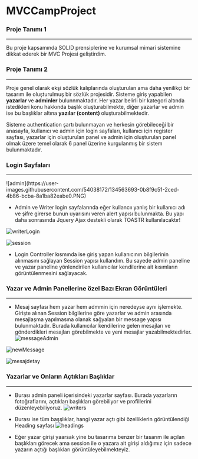 # MVCCampProject
### Proje Tanımı 1
<hr>
Bu proje kapsamında SOLID prensiplerine ve kurumsal mimari sistemine dikkat ederek bir MVC Projesi geliştirdim. 

### Proje Tanımı 2
<hr>

Proje genel olarak ekşi sözlük kalıplarında oluşturulan ama daha yenilikçi bir tasarım ile oluşturulmuş bir sözlük projesidir. Sisteme giriş yapabilen <b> yazarlar </b> ve <b>adminler</b> bulunnmaktadır. Her yazar belirli bir kategori altında istedikleri konu hakkında başlık oluşturabilmekte, diğer yazarlar ve admin ise bu başlıklar altına <b>yazılar (content) </b> oluşturabilmektedir.

Sisteme authentication şartı bulunmayan ve herkesin görebileceği bir anasayfa, kullanıcı ve admin için login sayfaları, kullanıcı için register sayfası, yazarlar için oluşturulan panel ve admin için oluşturulan panel olmak üzere temel olarak 6 panel üzerine kurgulanmış bir sistem bulunmaktadır. 

### Login Sayfaları 
<hr>
![admin](https://user-images.githubusercontent.com/54038172/134563693-0b8f9c51-2ced-4b86-bcba-8a1ba82eabe0.PNG)


* Admin ve Writer login sayfalarında eğer kullancıı yanlış bir kullanıcı adı ve şifre girerse bunun uyarısını veren alert yapısı bulunmakta. Bu yapı daha sonrasında Jquery Ajax destekli olarak TOASTR kullanılacaktır! 

![writerLogin](https://user-images.githubusercontent.com/54038172/134557203-8ba94141-1d58-485e-80f4-5db9e23cba8b.PNG)

![session](https://user-images.githubusercontent.com/54038172/134557229-1d10b0b7-7fe0-473e-940a-e85307579e21.PNG)
* Login Controller kısmında ise giriş yapan kullanıcının bilgilerinin alınmasını sağlayan Session yapısı kullandım. Bu sayede admin paneline ve yazar paneline yönlendirilen kullanıcılar kendilerine ait kısımların görüntülenmesini sağlayacak.

### Yazar ve Admin Panellerine özel Bazı Ekran Görüntüleri
<hr>

* Mesaj sayfası hem yazar hem admmin için neredeyse aynı işlemekte. Girişte alınan Session bilgilerine göre yazarlar ve admin arasında mesajlaşma yapılmasına olanak sağyalan bir message yapısı bulunmaktadır. Burada kullanıcılar kendilerine gelen mesajları ve gönderdikleri mesajları görebilmekte ve yeni mesajlar yazabilmektedirler. 
![messageAdmin](https://user-images.githubusercontent.com/54038172/134557810-706e83fc-2fec-4cc0-95f5-8f8c90daa75d.PNG)

![newMessage](https://user-images.githubusercontent.com/54038172/134558424-e111f95b-655a-4311-9957-d5413b8b21a5.PNG)

![mesajdetay](https://user-images.githubusercontent.com/54038172/134558886-5fd0c80c-3855-4a81-96ed-57d1c1fe118f.PNG)

### Yazarlar ve Onların Açtıkları Başlıklar
<hr>

* Burası admin paneli içerisindeki yazarlar sayfası. Burada yazarların fotoğraflarını, açtıkları başlıkları görebiliyor ve profillerini düzenleyebiliyoruz.
![writers](https://user-images.githubusercontent.com/54038172/134563018-a44f1bea-16eb-483b-9211-e482ec25268e.PNG)

* Burası ise tüm başşlıklar, hangi yazar açtı gibi özelliklerin görüntülendiği Heading sayfası
![headings](https://user-images.githubusercontent.com/54038172/134563340-b0d65e4f-aba0-467d-b539-feb1605a45b5.PNG)
* Eğer yazar girişi yaarsak yine bu tasarıma benzer bir tasarım ile açılan başlıkları görecek ama session ile o yazara ait girişi aldığımız için sadece yazarın açtığı başlıkları görüntüleyebilmekteyiz. 



